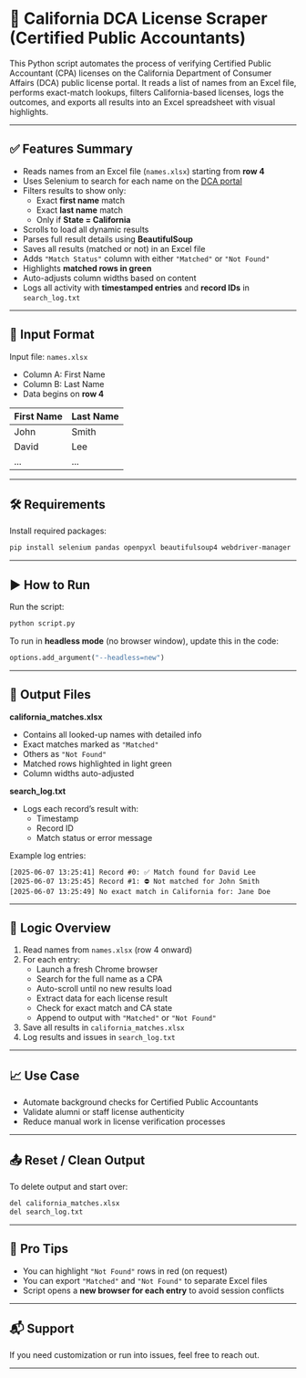 # 🧾 California DCA License Scraper (Certified Public Accountants)

This Python script automates the process of verifying Certified Public Accountant (CPA) licenses on the California Department of Consumer Affairs (DCA) public license portal. It reads a list of names from an Excel file, performs exact-match lookups, filters California-based licenses, logs the outcomes, and exports all results into an Excel spreadsheet with visual highlights.

---

## ✅ Features Summary

- Reads names from an Excel file (`names.xlsx`) starting from **row 4**
- Uses Selenium to search for each name on the [DCA portal](https://search.dca.ca.gov/)
- Filters results to show only:
  - Exact **first name** match
  - Exact **last name** match
  - Only if **State = California**
- Scrolls to load all dynamic results
- Parses full result details using **BeautifulSoup**
- Saves all results (matched or not) in an Excel file
- Adds `"Match Status"` column with either `"Matched"` or `"Not Found"`
- Highlights **matched rows in green**
- Auto-adjusts column widths based on content
- Logs all activity with **timestamped entries** and **record IDs** in `search_log.txt`

---

## 📂 Input Format

Input file: `names.xlsx`  
- Column A: First Name  
- Column B: Last Name  
- Data begins on **row 4**

| First Name | Last Name |
|------------|-----------|
| John       | Smith     |
| David      | Lee       |
| ...        | ...       |

---

## 🛠 Requirements

Install required packages:

```bash
pip install selenium pandas openpyxl beautifulsoup4 webdriver-manager
```

---

## ▶️ How to Run

Run the script:

```bash
python script.py
```

To run in **headless mode** (no browser window), update this in the code:

```python
options.add_argument("--headless=new")
```

---

## 📄 Output Files

**california_matches.xlsx**  
- Contains all looked-up names with detailed info  
- Exact matches marked as `"Matched"`  
- Others as `"Not Found"`  
- Matched rows highlighted in light green  
- Column widths auto-adjusted

**search_log.txt**  
- Logs each record’s result with:
  - Timestamp
  - Record ID
  - Match status or error message

Example log entries:

```
[2025-06-07 13:25:41] Record #0: ✅ Match found for David Lee
[2025-06-07 13:25:45] Record #1: ⛔ Not matched for John Smith
[2025-06-07 13:25:49] No exact match in California for: Jane Doe
```

---

## 📌 Logic Overview

1. Read names from `names.xlsx` (row 4 onward)
2. For each entry:
   - Launch a fresh Chrome browser
   - Search for the full name as a CPA
   - Auto-scroll until no new results load
   - Extract data for each license result
   - Check for exact match and CA state
   - Append to output with `"Matched"` or `"Not Found"`
3. Save all results in `california_matches.xlsx`
4. Log results and issues in `search_log.txt`

---

## 📈 Use Case

- Automate background checks for Certified Public Accountants
- Validate alumni or staff license authenticity
- Reduce manual work in license verification processes

---

## 📤 Reset / Clean Output

To delete output and start over:

```bash
del california_matches.xlsx
del search_log.txt
```

---

## 🧠 Pro Tips

- You can highlight `"Not Found"` rows in red (on request)
- You can export `"Matched"` and `"Not Found"` to separate Excel files
- Script opens a **new browser for each entry** to avoid session conflicts

---

## 📬 Support

If you need customization or run into issues, feel free to reach out.

---
